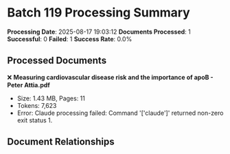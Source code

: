 # Batch 119 Processing Summary

**Processing Date**: 2025-08-17 19:03:12
**Documents Processed**: 1
**Successful**: 0
**Failed**: 1
**Success Rate**: 0.0%

## Processed Documents

❌ **Measuring cardiovascular disease risk and the importance of apoB - Peter Attia.pdf**
   - Size: 1.43 MB, Pages: 11
   - Tokens: 7,623
   - Error: Claude processing failed: Command '['claude']' returned non-zero exit status 1.

## Document Relationships
